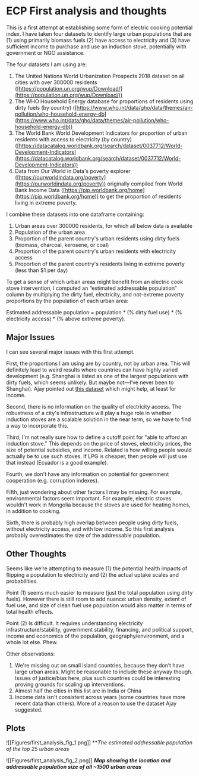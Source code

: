 # ECP First analysis and thoughts

This is a first attempt at establishing some form of electric cooking potential index. I have taken four datasets to identify large urban populations that are (1) using primarily biomass fuels (2) have access to electricity and (3) have sufficient income to purchase and use an induction stove, potentially with government or NGO assistance.

The four datasets I am using are:

1.  The United Nations World Urbanization Prospects 2018 dataset on all cities with over 300000 residents ([https://population.un.org/wup/Download/](https://population.un.org/wup/Download/))
2.  The WHO Household Energy database for proportions of residents using dirty fuels (by country) ([https://www.who.int/data/gho/data/themes/air-pollution/who-household-energy-db](https://www.who.int/data/gho/data/themes/air-pollution/who-household-energy-db))
3.  The World Bank World Development Indicators for proportion of urban residents with access to electricity (by country) ([https://datacatalog.worldbank.org/search/dataset/0037712/World-Development-Indicators](https://datacatalog.worldbank.org/search/dataset/0037712/World-Development-Indicators))
4.  Data from Our World in Data's poverty explorer ([https://ourworldindata.org/poverty](https://ourworldindata.org/poverty)) originally compiled from World Bank Income Data ([https://pip.worldbank.org/home](https://pip.worldbank.org/home)) to get the proportion of residents living in extreme poverty.

I combine these datasets into one dataframe containing:

1.  Urban areas over 300000 residents, for which all below data is available
2.  Population of the urban area
3.  Proportion of the parent country's urban residents using dirty fuels (biomass, charcoal, kerosene, or coal)
4.  Proportion of the parent country's urban residents with electricity access
5.  Proportion of the parent country's residents living in extreme poverty (less than $1 per day)

To get a sense of which urban areas might benefit from an electric cook stove intervention, I computed an “estimated addressable population” column by multiplying the dirty fuel, electricity, and not-extreme poverty proportions by the population of each urban area:

Estimated addressable population = population * (% dirty fuel use) * (% electricity access) * (% above extreme poverty).

## Major Issues

I can see several major issues with this first attempt.

First, the proportions I am using are by country, not by urban area. This will definitely lead to weird results where countries can have highly varied development (e.g. Shanghai is listed as one of the largest populations with dirty fuels, which seems unlikely. But maybe not—I’ve never been to Shanghai). Ajay pointed out [this dataset](https://www.pnas.org/doi/10.1073/pnas.2113658119#supplementary-materials) which might help, at least for income.

Second, there is no information on the quality of electricity access. The robustness of a city's infrastructure will play a huge role in whether induction stoves are a scalable solution in the near term, so we have to find a way to incorporate this.

Third, I'm not really sure how to define a cutoff point for "able to afford an induction stove." This depends on the price of stoves, electricity prices, the size of potential subsidies, and income. Related is how willing people would actually be to use such stoves. If LPG is cheaper, then people will just use that instead (Ecuador is a good example).

Fourth, we don't have any information on potential for government cooperation (e.g. corruption indexes).

Fifth, just wondering about other factors I may be missing. For example, environmental factors seem important. For example, electric stoves wouldn't work in Mongolia because the stoves are used for heating homes, in addition to cooking.

Sixth, there is probably high overlap between people using dirty fuels, without electricity access, and with low income. So this first analysis probably overestimates the size of the addressable population.

## Other Thoughts

Seems like we’re attempting to measure (1) the potential health impacts of flipping a population to electricity and (2) the actual uptake scales and probabilities.

Point (1) seems much easier to measure (just the total population using dirty fuels). However there is still room to add nuance: urban density, extent of fuel use, and size of clean fuel use population would also matter in terms of total health effects.

Point (2) Is difficult. It requires understanding electricity infrastructure/stability, government stability, financing, and political support, income and economics of the population, geography/environment, and a whole lot else. Phew.

Other observations:

1.  We're missing out on small island countries, because they don’t have large urban areas. Might be reasonable to include these anyway though. Issues of justice/bias here, plus such countries could be interesting proving grounds for scaling up interventions.
2.  Almost half the cities in this list are in India or China
3.  Income data isn't consistent across years (some countries have more recent data than others). More of a reason to use the dataset Ajay suggested.

## Plots

![[Figures/first_analysis_fig_1.png]]
***The estimated addressable population of the top 25 urban areas*

![[Figures/first_analysis_fig_2.png]]
***Map showing the location and addressable population size of all ~1500 urban areas***